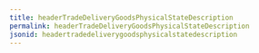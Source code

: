 ```yaml
---
title: headerTradeDeliveryGoodsPhysicalStateDescription
permalink: headerTradeDeliveryGoodsPhysicalStateDescription
jsonid: headertradedeliverygoodsphysicalstatedescription
---
```

